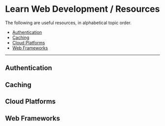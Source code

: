 # Learn Web Development / Resources #

The following are useful resources, in alphabetical topic order.

* [Authentication](#authentication)
* [Caching](#caching)
* [Cloud Platforms](#cloud-platforms)
* [Web Frameworks](#web-frameworks)

------

## Authentication ##

## Caching ##

## Cloud Platforms ##

## Web Frameworks ##
